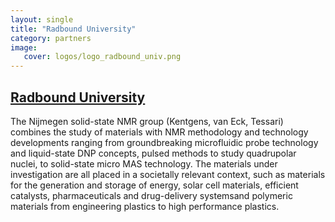 ```yaml
---
layout: single
title: "Radbound University"
category: partners
image:
   cover: logos/logo_radbound_univ.png
---
```


## [Radbound University](https://www.ru.nl/en)

The Nijmegen solid-state NMR group (Kentgens, van Eck, Tessari) combines the study of materials with NMR methodology and technology developments ranging from groundbreaking microfluidic probe technology and liquid-state DNP concepts, pulsed methods to study quadrupolar nuclei, to solid-state micro MAS technology. The materials under investigation are all placed in a societally relevant context, such as materials for the generation and storage of energy, solar cell materials, efficient catalysts, pharmaceuticals and drug-delivery systemsand polymeric materials from engineering plastics to high performance plastics.